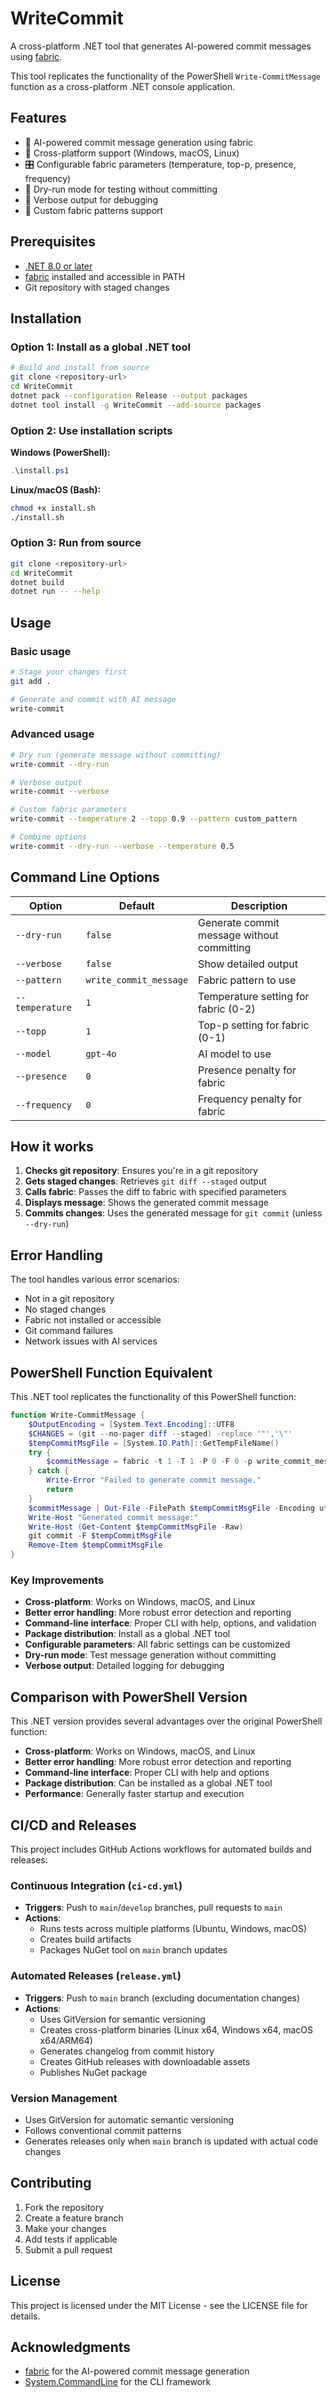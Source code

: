# WriteCommit

A cross-platform .NET tool that generates AI-powered commit messages using [fabric](https://github.com/danielmiessler/fabric).

This tool replicates the functionality of the PowerShell `Write-CommitMessage` function as a cross-platform .NET console application.

## Features

- 🤖 AI-powered commit message generation using fabric
- 🔄 Cross-platform support (Windows, macOS, Linux)
- 🎛️ Configurable fabric parameters (temperature, top-p, presence, frequency)
- 🧪 Dry-run mode for testing without committing
- 📝 Verbose output for debugging
- 🎯 Custom fabric patterns support

## Prerequisites

- [.NET 8.0 or later](https://dotnet.microsoft.com/download)
- [fabric](https://github.com/danielmiessler/fabric) installed and accessible in PATH
- Git repository with staged changes

## Installation

### Option 1: Install as a global .NET tool

```bash
# Build and install from source
git clone <repository-url>
cd WriteCommit
dotnet pack --configuration Release --output packages
dotnet tool install -g WriteCommit --add-source packages
```

### Option 2: Use installation scripts

**Windows (PowerShell):**
```powershell
.\install.ps1
```

**Linux/macOS (Bash):**
```bash
chmod +x install.sh
./install.sh
```

### Option 3: Run from source

```bash
git clone <repository-url>
cd WriteCommit
dotnet build
dotnet run -- --help
```

## Usage

### Basic usage

```bash
# Stage your changes first
git add .

# Generate and commit with AI message
write-commit
```

### Advanced usage

```bash
# Dry run (generate message without committing)
write-commit --dry-run

# Verbose output
write-commit --verbose

# Custom fabric parameters
write-commit --temperature 2 --topp 0.9 --pattern custom_pattern

# Combine options
write-commit --dry-run --verbose --temperature 0.5
```

## Command Line Options

| Option | Default | Description |
|--------|---------|-------------|
| `--dry-run` | `false` | Generate commit message without committing |
| `--verbose` | `false` | Show detailed output |
| `--pattern` | `write_commit_message` | Fabric pattern to use |
| `--temperature` | `1` | Temperature setting for fabric (0-2) |
| `--topp` | `1` | Top-p setting for fabric (0-1) |
| `--model` | `gpt-4o` | AI model to use |
| `--presence` | `0` | Presence penalty for fabric |
| `--frequency` | `0` | Frequency penalty for fabric |

## How it works

1. **Checks git repository**: Ensures you're in a git repository
2. **Gets staged changes**: Retrieves `git diff --staged` output
3. **Calls fabric**: Passes the diff to fabric with specified parameters
4. **Displays message**: Shows the generated commit message
5. **Commits changes**: Uses the generated message for `git commit` (unless `--dry-run`)

## Error Handling

The tool handles various error scenarios:

- Not in a git repository
- No staged changes
- Fabric not installed or accessible
- Git command failures
- Network issues with AI services

## PowerShell Function Equivalent

This .NET tool replicates the functionality of this PowerShell function:

```powershell
function Write-CommitMessage {
    $OutputEncoding = [System.Text.Encoding]::UTF8
    $CHANGES = (git --no-pager diff --staged) -replace '"','\"'
    $tempCommitMsgFile = [System.IO.Path]::GetTempFileName()
    try {
        $commitMessage = fabric -t 1 -T 1 -P 0 -F 0 -p write_commit_message "$CHANGES"
    } catch {
        Write-Error "Failed to generate commit message."
        return
    }
    $commitMessage | Out-File -FilePath $tempCommitMsgFile -Encoding utf8
    Write-Host "Generated commit message:"
    Write-Host (Get-Content $tempCommitMsgFile -Raw)
    git commit -F $tempCommitMsgFile
    Remove-Item $tempCommitMsgFile
}
```

### Key Improvements

- **Cross-platform**: Works on Windows, macOS, and Linux
- **Better error handling**: More robust error detection and reporting  
- **Command-line interface**: Proper CLI with help, options, and validation
- **Package distribution**: Install as a global .NET tool
- **Configurable parameters**: All fabric settings can be customized
- **Dry-run mode**: Test message generation without committing
- **Verbose output**: Detailed logging for debugging

## Comparison with PowerShell Version

This .NET version provides several advantages over the original PowerShell function:

- **Cross-platform**: Works on Windows, macOS, and Linux
- **Better error handling**: More robust error detection and reporting
- **Command-line interface**: Proper CLI with help and options
- **Package distribution**: Can be installed as a global .NET tool
- **Performance**: Generally faster startup and execution

## CI/CD and Releases

This project includes GitHub Actions workflows for automated builds and releases:

### Continuous Integration (`ci-cd.yml`)
- **Triggers**: Push to `main`/`develop` branches, pull requests to `main`
- **Actions**: 
  - Runs tests across multiple platforms (Ubuntu, Windows, macOS)
  - Creates build artifacts
  - Packages NuGet tool on `main` branch updates

### Automated Releases (`release.yml`)
- **Triggers**: Push to `main` branch (excluding documentation changes)
- **Actions**:
  - Uses GitVersion for semantic versioning
  - Creates cross-platform binaries (Linux x64, Windows x64, macOS x64/ARM64)
  - Generates changelog from commit history
  - Creates GitHub releases with downloadable assets
  - Publishes NuGet package

### Version Management
- Uses GitVersion for automatic semantic versioning
- Follows conventional commit patterns
- Generates releases only when `main` branch is updated with actual code changes

## Contributing

1. Fork the repository
2. Create a feature branch
3. Make your changes
4. Add tests if applicable
5. Submit a pull request

## License

This project is licensed under the MIT License - see the LICENSE file for details.

## Acknowledgments

- [fabric](https://github.com/danielmiessler/fabric) for the AI-powered commit message generation
- [System.CommandLine](https://github.com/dotnet/command-line-api) for the CLI framework
